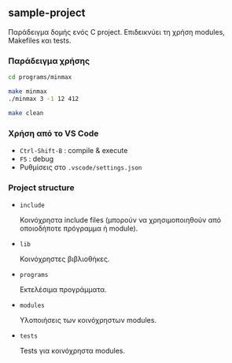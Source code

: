 ## sample-project

Παράδειγμα δομής ενός C project. Επιδεικνύει τη χρήση modules, Makefiles και tests.

### Παράδειγμα χρήσης

```bash
cd programs/minmax

make minmax
./minmax 3 -1 12 412

make clean
```

### Χρήση από το VS Code

- `Ctrl-Shift-B` : compile & execute
- `F5` : debug
- Ρυθμίσεις στο `.vscode/settings.json`

### Project structure

- `include`

  Κοινόχρηστα include files (μπορούν να χρησιμοποιηθούν από οποιοδήποτε πρόγραμμα ή module).

- `lib`

  Κοινόχρηστες βιβλιοθήκες. 
  
- `programs`

  Εκτελέσιμα προγράμματα.

- `modules`

  Υλοποιήσεις των κοινόχρηστων modules.

- `tests`

  Tests για κοινόχρηστα modules.
